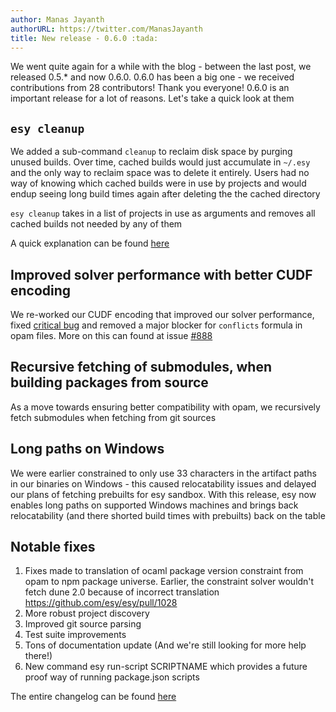 ```yaml
---
author: Manas Jayanth
authorURL: https://twitter.com/ManasJayanth
title: New release - 0.6.0 :tada:
---
```


We went quite again for a while with the blog - between the last post, we released 0.5.* and now 0.6.0.
0.6.0 has been a big one - we received contributions from 28 contributors! Thank you everyone!
0.6.0 is an important release for a lot of reasons. Let's take a quick look at them
  
<!--truncate-->

## `esy cleanup`

We added a sub-command `cleanup` to reclaim disk space by purging
unused builds. Over time, cached builds would just accumulate in
`~/.esy` and the only way to reclaim space was to delete it
entirely. Users had no way of knowing which cached builds were in use
by projects and would endup seeing long build times again after deleting the the cached directory

`esy cleanup` takes in a list of projects in use as arguments and
removes all cached builds not needed by any of them
	
A quick explanation can be found [here][esy-cleanup-reference] 
   
## Improved solver performance with better CUDF encoding

We re-worked our CUDF encoding that improved our solver
performance, fixed [critical bug](https://github.com/esy/esy/issues/883) and removed a major blocker
for `conflicts` formula in opam files. More on this can found at issue [#888](https://github.com/esy/esy/issues/888)


## Recursive fetching of submodules, when building packages from source 

As a move towards ensuring better compatibility with opam, we
recursively fetch submodules when fetching from git sources 

## Long paths on Windows

We were earlier constrained to only use 33 characters in the
artifact paths in our binaries on Windows - this caused
relocatability issues and delayed our plans of fetching prebuilts
for esy sandbox. With this release, esy now enables long paths on
supported Windows machines and brings back relocatability (and
there shorted build times with prebuilts) back on the table

## Notable fixes

   1. Fixes made to translation of ocaml package version constraint
      from opam to npm package universe. Earlier, the constraint
      solver wouldn't fetch dune 2.0 because of incorrect translation https://github.com/esy/esy/pull/1028
   2. More robust project discovery
   3. Improved git source parsing
   4. Test suite improvements
   5. Tons of documentation update (And we're still looking for more
      help there!)
   6. New command esy run-script SCRIPTNAME which provides a future proof way of running package.json scripts 

The entire changelog can be found [here][CHANGELOG]

[esy-cleanup-reference]: https://esy.sh/docs/en/commands.html#esy-cleanup
[CHANGELOG]: https://github.com/esy/esy/blob/master/CHANGELOG.md#060--latest

